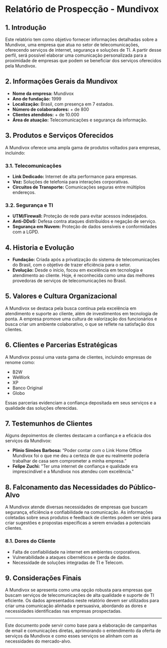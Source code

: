 # Relatório de Prospecção - Mundivox

## 1. Introdução
Este relatório tem como objetivo fornecer informações detalhadas sobre a Mundivox, uma empresa que atua no setor de telecomunicações, oferecendo serviços de internet, segurança e soluções de TI. A partir desse perfil, será possível elaborar uma comunicação personalizada para a proximidade de empresas que podem se beneficiar dos serviços oferecidos pela Mundivox.

## 2. Informações Gerais da Mundivox
- **Nome da empresa:** Mundivox
- **Ano de fundação:** 1999
- **Localização:** Brasil, com presença em 7 estados.
- **Número de colaboradores:** + de 800
- **Clientes atendidos:** + de 10.000
- **Área de atuação:** Telecomunicações e segurança da informação.

## 3. Produtos e Serviços Oferecidos
A Mundivox oferece uma ampla gama de produtos voltados para empresas, incluindo:

### 3.1. Telecomunicações
- **Link Dedicado:** Internet de alta performance para empresas.
- **Voz:** Soluções de telefonia para interações corporativas.
- **Circuitos de Transporte:** Comunicações seguras entre múltiplos endereços.

### 3.2. Segurança e TI
- **UTM/Firewall:** Proteção de rede para evitar acessos indesejados.
- **Anti-DDoS:** Defesa contra ataques distribuídos e negação de serviço.
- **Segurança em Nuvem:** Proteção de dados sensíveis e conformidades com a LGPD.

## 4. Historia e Evolução
- **Fundação:** Criada após a privatização do sistema de telecomunicações do Brasil, com o objetivo de trazer eficiência para o setor.
- **Evolução:** Desde o início, focou em excelência em tecnologia e atendimento ao cliente. Hoje, é reconhecida como uma das melhores provedoras de serviços de telecomunicações no Brasil.

## 5. Valores e Cultura Organizacional
A Mundivox se destaca pela busca contínua pela excelência em atendimento e suporte ao cliente, além de investimentos em tecnologia de ponta. A empresa promove uma cultura de valorização dos funcionários e busca criar um ambiente colaborativo, o que se reflete na satisfação dos clientes.

## 6. Clientes e Parcerias Estratégicas
A Mundivox possui uma vasta gama de clientes, incluindo empresas de renome como:
- B2W
- WeWork
- XP
- Banco Original
- Globo

Essas parcerias evidenciam a confiança depositada em seus serviços e a qualidade das soluções oferecidas.

## 7. Testemunhos de Clientes
Alguns depoimentos de clientes destacam a confiança e a eficácia dos serviços da Mundivox:
- **Plinio Simões Barbosa:** “Poder contar com o Link Home Office Mundivox foi o que me deu a certeza de que eu realmente poderia trabalhar de casa sem comprometer a minha empresa.”
- **Felipe Zuchi:** "Ter uma internet de confiança e qualidade era imprescindível e a Mundivox nos atendeu com excelência."

## 8. Falconamento das Necessidades do Público-Alvo
A Mundivox atende diversas necessidades de empresas que buscam segurança, eficiência e confiabilidade na comunicação. As informações coletadas sobre seus produtos e feedback de clientes podem ser úteis para criar sugestões e propostas específicas a serem enviadas a potenciais clientes.

### 8.1. Dores do Cliente
- Falta de confiabilidade na internet em ambientes corporativos.
- Vulnerabilidade a ataques cibernéticos e perda de dados.
- Necessidade de soluções integradas de TI e Telecom.

## 9. Considerações Finais
A Mundivox se apresenta como uma opção robusta para empresas que buscam serviços de telecomunicações de alta qualidade e suporte de TI eficiente. Os dados apresentados neste relatório devem ser utilizados para criar uma comunicação alinhada e persuasiva, abordando as dores e necessidades identificadas nas empresas prospectadas.

--- 

Este documento pode servir como base para a elaboração de campanhas de email e comunicações diretas, aprimorando o entendimento da oferta de serviços da Mundivox e como esses serviços se alinham com as necessidades do mercado-alvo.